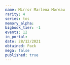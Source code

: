 ```yaml
---
name: Mirror Marlena Moreau
rarity: 4
series: tos
memory_alpha:
bigbook_tier: -1
events: 12
in_portal:
date: 28/12/2021
obtained: Pack
mega: false
published: true
---
```




